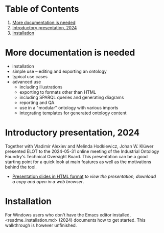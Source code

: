 
# Table of Contents

1.  [More documentation is needed](#org39549f2)
2.  [Introductory presentation, 2024](#org8d9e8fd)
3.  [Installation](#org678b95e)



<a id="org39549f2"></a>

# More documentation is needed

-   installation
-   simple use &#x2013; editing and exporting an ontology
-   typical use cases
-   advanced use
    -   including illustrations
    -   exporting to formats other than HTML
    -   including SPARQL queries and generating diagrams
    -   reporting and QA
    -   use in a "modular" ontology with various imports
    -   integrating templates for generated ontology content


<a id="org8d9e8fd"></a>

# Introductory presentation, 2024

Together with Vladimir Alexiev and Melinda Hodkiewicz, Johan W. Klüwer presented ELOT to the 2024-05-31 online meeting of the Industrial Ontology Foundry's Technical Oversight Board.
This presentation can be a good starting point for a quick look at main features as well as the motivations behind the tool.

-   [Presentation slides in HTML format](20240525T181908--elot-presented-to-iof-tob__elot_emacs_iof.html) *to view the presentation, download a copy and open in a web browser*.


<a id="org678b95e"></a>

# Installation

For Windows users who don't have the Emacs editor installed, <readme_installation.md> (2024) documents how to get started. This walkthrough is however unfinished.

